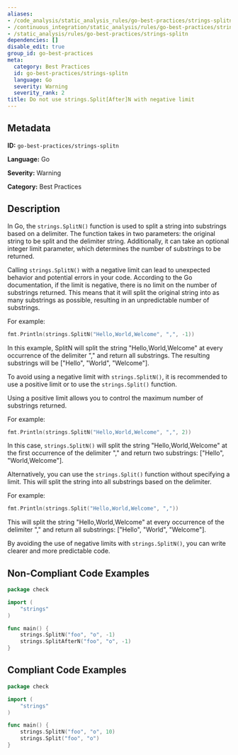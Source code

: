 ```yaml
---
aliases:
- /code_analysis/static_analysis_rules/go-best-practices/strings-splitn
- /continuous_integration/static_analysis/rules/go-best-practices/strings-splitn
- /static_analysis/rules/go-best-practices/strings-splitn
dependencies: []
disable_edit: true
group_id: go-best-practices
meta:
  category: Best Practices
  id: go-best-practices/strings-splitn
  language: Go
  severity: Warning
  severity_rank: 2
title: Do not use strings.Split[After]N with negative limit
---
```

<!--  SOURCED FROM https://github.com/DataDog/datadog-static-analyzer-rule-docs -->


## Metadata
**ID:** `go-best-practices/strings-splitn`

**Language:** Go

**Severity:** Warning

**Category:** Best Practices

## Description
In Go, the `strings.SplitN()` function is used to split a string into substrings based on a delimiter. The function takes in two parameters: the original string to be split and the delimiter string. Additionally, it can take an optional integer limit parameter, which determines the number of substrings to be returned.

Calling `strings.SplitN()` with a negative limit can lead to unexpected behavior and potential errors in your code. According to the Go documentation, if the limit is negative, there is no limit on the number of substrings returned. This means that it will split the original string into as many substrings as possible, resulting in an unpredictable number of substrings.

For example:

```go
fmt.Println(strings.SplitN("Hello,World,Welcome", ",", -1))
```

In this example, SplitN will split the string "Hello,World,Welcome" at every occurrence of the delimiter "," and return all substrings. The resulting substrings will be ["Hello", "World", "Welcome"].

To avoid using a negative limit with `strings.SplitN()`, it is recommended to use a positive limit or to use the `strings.Split()` function.

Using a positive limit allows you to control the maximum number of substrings returned. 
	
For example:

```go
fmt.Println(strings.SplitN("Hello,World,Welcome", ",", 2))
```

In this case, `strings.SplitN()` will split the string "Hello,World,Welcome" at the first occurrence of the delimiter "," and return two substrings: ["Hello", "World,Welcome"].

Alternatively, you can use the `strings.Split()` function without specifying a limit. This will split the string into all substrings based on the delimiter. 
	
For example:

```go
fmt.Println(strings.Split("Hello,World,Welcome", ","))
```

This will split the string "Hello,World,Welcome" at every occurrence of the delimiter "," and return all substrings: ["Hello", "World", "Welcome"].

By avoiding the use of negative limits with `strings.SplitN()`, you can write clearer and more predictable code.

## Non-Compliant Code Examples
```go
package check

import (
    "strings"
)

func main() {
    strings.SplitN("foo", "o", -1)
    strings.SplitAfterN("foo", "o", -1)
}
```

## Compliant Code Examples
```go
package check

import (
    "strings"
)

func main() {
    strings.SplitN("foo", "o", 10)
    strings.Split("foo", "o")
}
```
